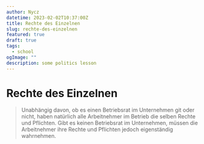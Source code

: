 ```yaml
---
author: Nycz
datetime: 2023-02-02T10:37:00Z
title: Rechte des Einzelnen
slug: rechte-des-einzelnen
featured: true
draft: true
tags:
  - school
ogImage: ""
description: some politics lesson
---
```


# Rechte des Einzelnen

> Unabhängig davon, ob es einen Betriebsrat im Unternehmen git oder nicht, haben natürlich alle Arbeitnehmer im Betrieb die selben Rechte und Pflichten. Gibt es keinen Betriebsrat im Unternehmen, müssen die Arbeitnehmer ihre Rechte und Pflichten jedoch eigenständig wahrnehmen.
